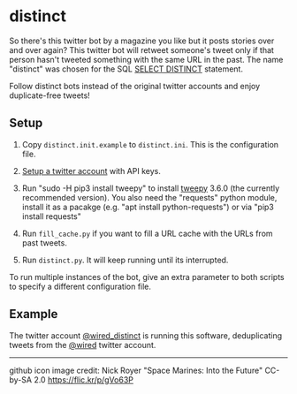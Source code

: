 # distinct
So there's this twitter bot by a magazine you like but it posts stories over and over again? 
This twitter bot will retweet someone's tweet only if that person hasn't tweeted 
something with the same URL in the past. The name "distinct" was chosen for the SQL [SELECT DISTINCT](https://www.w3schools.com/Sql/sql_distinct.asp) statement.

Follow distinct bots instead of the original twitter accounts and enjoy duplicate-free tweets!

## Setup

1. Copy `distinct.init.example` to `distinct.ini`. This is the configuration file.

2. [Setup a twitter account](https://github.com/neuhaus/distinct/wiki/Setup-twitter-account) with API keys.

3. Run "sudo -H pip3 install tweepy" to install [tweepy](http://www.tweepy.org/) 3.6.0 (the currently recommended version). You also need the "requests" python module, install it as a pacakge (e.g. "apt install python-requests") or via "pip3 install requests"

4. Run `fill_cache.py` if you want to fill a URL cache with the URLs from past tweets.

5. Run `distinct.py`. It will keep running until its interrupted.

To run multiple instances of the bot, give an extra parameter to both scripts to specify a different configuration file.

## Example

The twitter account [@wired_distinct](https://twitter.com/wired_distinct) is running this software, deduplicating
tweets from the [@wired](https://twitter.com/wired) twitter account.

* * *

github icon image credit: Nick Royer "Space Marines: Into the Future" CC-by-SA 2.0 https://flic.kr/p/gVo63P

